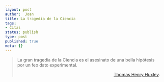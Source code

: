 ```yaml
---
layout: post
author:  Joan
title: La tragedia de la Ciencia
tags:
- Citas
status: publish
type: post
published: true
meta: {}
---
```

<blockquote>La gran tragedia de la Ciencia es el asesinato de una bella hipótesis por un feo dato experimental.<p align="right"><a href="http://es.wikipedia.org/wiki/Thomas_Henry_Huxley">Thomas Henry Huxley</a>.</p></blockquote>
